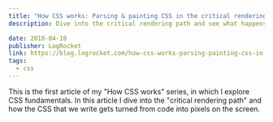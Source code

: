 ```yaml
---
title: "How CSS works: Parsing & painting CSS in the critical rendering path"
description: Dive into the critical rendering path and see what happens to the CSS that we write.

date: 2018-04-10
publisher: LogRocket
link: https://blog.logrocket.com/how-css-works-parsing-painting-css-in-the-critical-rendering-path-b3ee290762d3/
tags: 
  - css
---
```


This is the first article of my "How CSS works" series, in which I explore CSS fundamentals. In this article I dive into the "critical rendering path" and how the CSS that we write gets turned from code into pixels on the screen.